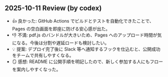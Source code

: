 ## 2025-10-11 Review (by codex)
- 👍 良かった: GitHub Actions でビルドとテストを自動化できたことで、Pages の空白画面を即座に防げる安心感が出た。
- 👎 不満: pdf.js のバンドルが大きいため、Pages へのアップロード時間が気になる。今後は分割や遅延ロードも検討したい。
- 💡 提案: デプロイ完了後に Slack 等へ通知するフックを仕込むと、公開成功をチームで共有しやすくなる。
- 🪞 感想: README に公開手順を明記したので、新しく参加する人にもフローを案内しやすくなった。
